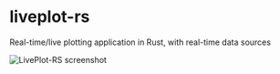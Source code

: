 # liveplot-rs
Real-time/live plotting application in Rust, with real-time data sources

![LivePlot-RS screenshot](/docs/screenshot.png)
